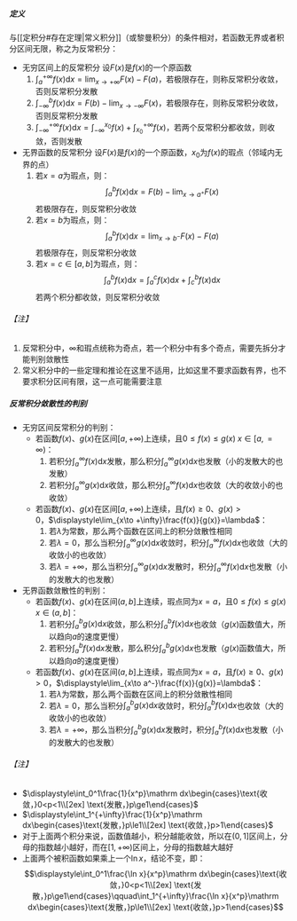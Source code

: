 ##### 定义
与[[定积分#存在定理|常义积分]]（或黎曼积分）的条件相对，若函数无界或者积分区间无限，称之为反常积分：
- 无穷区间上的反常积分
	设$F(x)$是$f(x)$的一个原函数
	1. $\displaystyle\int_a^{+\infty}f(x)\mathrm dx=\lim_{x\to +\infty}F(x)-F(a)$，若极限存在，则称反常积分收敛，否则反常积分发散
	2. $\displaystyle\int_{-\infty}^bf(x)\mathrm dx=F(b)-\lim_{x\to -\infty}F(x)$，若极限存在，则称反常积分收敛，否则反常积分发散
	3. $\displaystyle\int_{-\infty}^{+\infty}f(x)\mathrm dx=\int_{-\infty}^{x_0}f(x)+\int_{x_0}^{+\infty}f(x)$，若两个反常积分都收敛，则收敛，否则发散
- 无界函数的反常积分
	设$F(x)$是$f(x)$的一个原函数，$x_0$为$f(x)$的瑕点（邻域内无界的点）
	1. 若$x=a$为瑕点，则：$$\displaystyle\int_a^bf(x)\mathrm dx=F(b)-\lim_{x\to a^+}F(x)$$若极限存在，则反常积分收敛
	2. 若$x=b$为瑕点，则：$$\displaystyle\int_a^bf(x)\mathrm dx= \lim_{x\to b^-}F(x)-F(a)$$若极限存在，则反常积分收敛
	3. 若$x=c\in [a,b]$为瑕点，则：$$\displaystyle\int_a^bf(x)\mathrm dx= \int_a^cf(x)\mathrm dx+ \int_c^bf(x)\mathrm dx$$若两个积分都收敛，则反常积分收敛
###### 【注】
1. 反常积分中，$\infty$和瑕点统称为奇点，若一个积分中有多个奇点，需要先拆分才能判别敛散性
2. 常义积分中的一些定理和推论在这里不适用，比如这里不要求函数有界，也不要求积分区间有限，这一点可能需要注意
##### 反常积分敛散性的判别
- 无穷区间反常积分的判别：
	- 若函数$f(x)$、$g(x)$在区间$[a,+\infty)$上连续，且$0\le f(x)\le g(x)\; x\in [a,=\infty)$：
		1. 若积分$\displaystyle\int_a^\infty f(x)\mathrm dx$发散，那么积分$\displaystyle\int_a^\infty g(x)\mathrm dx$也发散（小的发散大的也发散）
		2. 若积分$\displaystyle\int_a^\infty g(x)\mathrm dx$收敛，那么积分$\displaystyle\int_a^\infty f(x)\mathrm dx$也收敛（大的收敛小的也收敛）
	- 若函数$f(x)$、$g(x)$在区间$[a,+\infty)$上连续，且$f(x)\ge 0$、$g(x)>0$，$\displaystyle\lim_{x\to +\infty}\frac{f(x)}{g(x)}=\lambda$：
		1. 若$\lambda$为常数，那么两个函数在区间上的积分敛散性相同
		2. 若$\lambda=0$，那么当积分$\displaystyle\int_a^\infty g(x)\mathrm dx$收敛时，积分$\displaystyle\int_a^\infty f(x)\mathrm dx$也收敛（大的收敛小的也收敛）
		3. 若$\lambda=+\infty$，那么当积分$\displaystyle\int_a^\infty g(x)\mathrm dx$发散时，积分$\displaystyle\int_a^\infty f(x)\mathrm dx$也发散（小的发散大的也发散）
- 无界函数敛散性的判别：
	- 若函数$f(x)$、$g(x)$在区间$(a,b]$上连续，瑕点同为$x=a$，且$0\le f(x)\le g(x)\; x\in (a,b]$：
		1. 若积分$\displaystyle\int_a^b g(x)\mathrm dx$收敛，那么积分$\displaystyle\int_a^b f(x)\mathrm dx$也收敛（$g(x)$函数值大，所以趋向$a$的速度更慢）
		2. 若积分$\displaystyle\int_a^b f(x)\mathrm dx$发散，那么积分$\displaystyle\int_a^b g(x)\mathrm dx$也发散（$g(x)$函数值大，所以趋向$a$的速度更慢）
	- 若函数$f(x)$、$g(x)$在区间$(a,b]$上连续，瑕点同为$x=a$，且$f(x)\ge 0$、$g(x)>0$，$\displaystyle\lim_{x\to a^-}\frac{f(x)}{g(x)}=\lambda$：
		1. 若$\lambda$为常数，那么两个函数在区间上的积分敛散性相同
		2. 若$\lambda=0$，那么当积分$\displaystyle\int_a^b g(x)\mathrm dx$收敛时，积分$\displaystyle\int_a^b f(x)\mathrm dx$也收敛（大的收敛小的也收敛）
		3. 若$\lambda=+\infty$，那么当积分$\displaystyle\int_a^b g(x)\mathrm dx$发散时，积分$\displaystyle\int_a^b f(x)\mathrm dx$也发散（小的发散大的也发散）
###### 【注】
 - $\displaystyle\int_0^1\frac{1}{x^p}\mathrm dx\begin{cases}\text{收敛，}0<p<1\\[2ex] \text{发散，}p\ge1\end{cases}$
 - $\displaystyle\int_1^{+\infty}\frac{1}{x^p}\mathrm dx\begin{cases}\text{发散，}p\le1\\[2ex] \text{收敛，}p>1\end{cases}$
 - 对于上面两个积分来说，函数值越小，积分越能收敛，所以在$(0,1]$区间上，分母的指数越小越好，而在$[1,+\infty)$区间上，分母的指数越大越好
 - 上面两个被积函数如果乘上一个$\ln x$，结论不变，即：$$\displaystyle\int_0^1\frac{\ln x}{x^p}\mathrm dx\begin{cases}\text{收敛，}0<p<1\\[2ex] \text{发散，}p\ge1\end{cases}\qquad\int_1^{+\infty}\frac{\ln x}{x^p}\mathrm dx\begin{cases}\text{发散，}p\le1\\[2ex] \text{收敛，}p>1\end{cases}$$